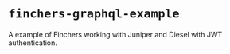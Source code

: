 # `finchers-graphql-example`

A example of Finchers working with Juniper and Diesel with JWT authentication.